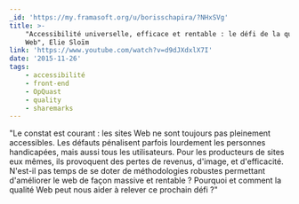 ```yaml
---
_id: 'https://my.framasoft.org/u/borisschapira/?NHxSVg'
title: >-
    "Accessibilité universelle, efficace et rentable : le défi de la qualité
    Web", Elie Sloïm
link: 'https://www.youtube.com/watch?v=d9dJXdxlX7I'
date: '2015-11-26'
tags:
    - accessibilité
    - front-end
    - OpQuast
    - quality
    - sharemarks
---
```


<div class="markdown"><p>&quot;Le constat est courant : les sites Web ne sont toujours pas pleinement accessibles. Les défauts pénalisent parfois lourdement les personnes handicapées, mais aussi tous les utilisateurs. Pour les producteurs de sites eux mêmes, ils provoquent des pertes de revenus, d'image, et d'efficacité. N'est-il pas temps de se doter de méthodologies robustes permettant d'améliorer le web de façon massive et rentable ? Pourquoi et comment la qualité Web peut nous aider à relever ce prochain défi ?&quot;
</p></div>
